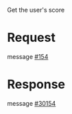 Get the user's score

# Request
message [#154](../../../proto/README.md#action_154)

# Response
message [#30154](../../../proto/README.md#action_30154)